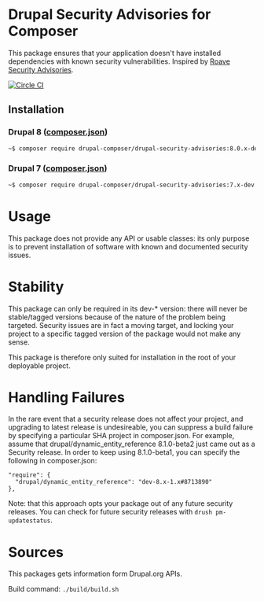 # Drupal Security Advisories for Composer

This package ensures that your application doesn't have installed dependencies with known security vulnerabilities. Inspired by [Roave Security Advisories](https://github.com/Roave/SecurityAdvisories).

[![Circle CI](https://circleci.com/gh/drupal-composer/drupal-security-advisories/tree/master.svg?style=svg)](https://circleci.com/gh/drupal-composer/drupal-security-advisories/tree/master)

## Installation

### Drupal 8 ([composer.json](https://github.com/drupal-composer/drupal-security-advisories/blob/8.0.x/composer.json))

```sh
~$ composer require drupal-composer/drupal-security-advisories:8.0.x-dev
```

### Drupal 7 ([composer.json](https://github.com/drupal-composer/drupal-security-advisories/blob/7.x/composer.json))

```sh
~$ composer require drupal-composer/drupal-security-advisories:7.x-dev
```

# Usage

This package does not provide any API or usable classes: its only purpose is to prevent installation of software with known and documented security issues.

# Stability

This package can only be required in its dev-* version: there will never be stable/tagged versions because of the nature of the problem being targeted. Security issues are in fact a moving target, and locking your project to a specific tagged version of the package would not make any sense.

This package is therefore only suited for installation in the root of your deployable project.

# Handling Failures

In the rare event that a security release does not affect your project, and upgrading to latest release is undesireable, you can suppress a build failure by specifying a particular SHA project in composer.json. For example, assume that drupal/dynamic_entity_reference 8.1.0-beta2 just came out as a Security release. In order to keep using 8.1.0-beta1, you can specify the following in composer.json:

```
"require": {
  "drupal/dynamic_entity_reference": "dev-8.x-1.x#8713890"
},

 ```

Note: that this approach opts your package out of any future security releases. You can check for future security releases with `drush pm-updatestatus`.

# Sources

This packages gets information form Drupal.org APIs.

Build command: ```./build/build.sh```
